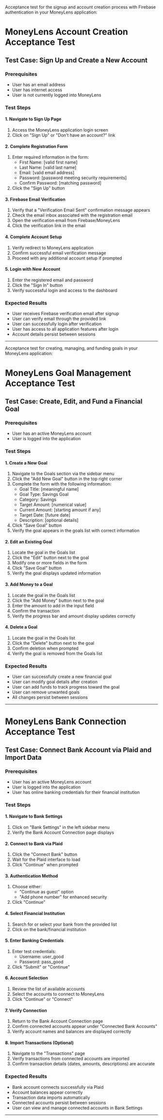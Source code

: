 Acceptance test for the signup and account creation process with Firebase authentication in your MoneyLens application:

# MoneyLens Account Creation Acceptance Test

## Test Case: Sign Up and Create a New Account

### Prerequisites
- User has an email address
- User has internet access
- User is not currently logged into MoneyLens

### Test Steps

#### 1. Navigate to Sign Up Page
1. Access the MoneyLens application login screen
2. Click on "Sign Up" or "Don't have an account?" link

#### 2. Complete Registration Form
1. Enter required information in the form:
   - First Name: [valid first name]
   - Last Name: [valid last name]
   - Email: [valid email address]
   - Password: [password meeting security requirements]
   - Confirm Password: [matching password]
2. Click the "Sign Up" button

#### 3. Firebase Email Verification
1. Verify that a "Verification Email Sent" confirmation message appears
2. Check the email inbox associated with the registration email
3. Open the verification email from Firebase/MoneyLens
4. Click the verification link in the email

#### 4. Complete Account Setup
1. Verify redirect to MoneyLens application
2. Confirm successful email verification message
3. Proceed with any additional account setup if prompted

#### 5. Login with New Account
1. Enter the registered email and password
2. Click the "Sign In" button
3. Verify successful login and access to the dashboard

### Expected Results
- User receives Firebase verification email after signup
- User can verify email through the provided link
- User can successfully login after verification
- User has access to all application features after login
- Account details persist between sessions
-----------------------------------------------------
Acceptance test for creating, managing, and funding goals in your MoneyLens application:

# MoneyLens Goal Management Acceptance Test

## Test Case: Create, Edit, and Fund a Financial Goal

### Prerequisites
- User has an active MoneyLens account
- User is logged into the application

### Test Steps

#### 1. Create a New Goal
1. Navigate to the Goals section via the sidebar menu
2. Click the "Add New Goal" button in the top right corner
3. Complete the form with the following information:
   - Goal Title: [meaningful name]
   - Goal Type: Savings Goal
   - Category: Savings
   - Target Amount: [numerical value]
   - Current Amount: [starting amount if any]
   - Target Date: [future date]
   - Description: [optional details]
4. Click "Save Goal" button
5. Verify the goal appears in the goals list with correct information

#### 2. Edit an Existing Goal
1. Locate the goal in the Goals list
2. Click the "Edit" button next to the goal
3. Modify one or more fields in the form
4. Click "Save Goal" button
5. Verify the goal displays updated information

#### 3. Add Money to a Goal
1. Locate the goal in the Goals list
2. Click the "Add Money" button next to the goal
3. Enter the amount to add in the input field
4. Confirm the transaction
5. Verify the progress bar and amount display updates correctly

#### 4. Delete a Goal
1. Locate the goal in the Goals list
2. Click the "Delete" button next to the goal
3. Confirm deletion when prompted
4. Verify the goal is removed from the Goals list

### Expected Results
- User can successfully create a new financial goal
- User can modify goal details after creation
- User can add funds to track progress toward the goal
- User can remove unwanted goals
- All changes persist between sessions
--------------------------------------------------------------------
# MoneyLens Bank Connection Acceptance Test

## Test Case: Connect Bank Account via Plaid and Import Data

### Prerequisites
- User has an active MoneyLens account
- User is logged into the application
- User has online banking credentials for their financial institution

### Test Steps

#### 1. Navigate to Bank Settings
1. Click on "Bank Settings" in the left sidebar menu
2. Verify the Bank Account Connection page displays

#### 2. Connect to Bank via Plaid
1. Click the "Connect Bank" button
2. Wait for the Plaid interface to load
3. Click "Continue" when prompted

#### 3. Authentication Method
1. Choose either:
   - "Continue as guest" option
   - "Add phone number" for enhanced security
2. Click "Continue"

#### 4. Select Financial Institution
1. Search for or select your bank from the provided list
2. Click on the bank/financial institution

#### 5. Enter Banking Credentials
1. Enter test credentials:
   - Username: user_good
   - Password: pass_good
2. Click "Submit" or "Continue"

#### 6. Account Selection
1. Review the list of available accounts
2. Select the accounts to connect to MoneyLens
3. Click "Continue" or "Connect"

#### 7. Verify Connection
1. Return to the Bank Account Connection page
2. Confirm connected accounts appear under "Connected Bank Accounts"
3. Verify account names and balances are displayed correctly

#### 8. Import Transactions (Optional)
1. Navigate to the "Transactions" page
2. Verify transactions from connected accounts are imported
3. Confirm transaction details (dates, amounts, descriptions) are accurate

### Expected Results
- Bank account connects successfully via Plaid
- Account balances appear correctly
- Transaction data imports automatically
- Connected accounts persist between sessions
- User can view and manage connected accounts in Bank Settings
-------------------------------------------------------------